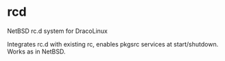 rcd
===

NetBSD rc.d system for DracoLinux

Integrates rc.d with existing rc, enables pkgsrc services at start/shutdown. Works as in NetBSD.

